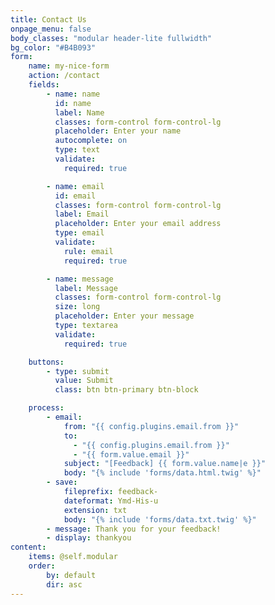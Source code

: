 ```yaml
---
title: Contact Us
onpage_menu: false
body_classes: "modular header-lite fullwidth"
bg_color: "#B4B093"
form:
    name: my-nice-form
    action: /contact
    fields:
        - name: name
          id: name
          label: Name
          classes: form-control form-control-lg
          placeholder: Enter your name
          autocomplete: on
          type: text
          validate:
            required: true

        - name: email
          id: email
          classes: form-control form-control-lg
          label: Email
          placeholder: Enter your email address
          type: email
          validate:
            rule: email
            required: true

        - name: message
          label: Message
          classes: form-control form-control-lg
          size: long
          placeholder: Enter your message
          type: textarea
          validate:
            required: true

    buttons:
        - type: submit
          value: Submit
          class: btn btn-primary btn-block

    process:
        - email:
            from: "{{ config.plugins.email.from }}"
            to:
              - "{{ config.plugins.email.from }}"
              - "{{ form.value.email }}"
            subject: "[Feedback] {{ form.value.name|e }}"
            body: "{% include 'forms/data.html.twig' %}"
        - save:
            fileprefix: feedback-
            dateformat: Ymd-His-u
            extension: txt
            body: "{% include 'forms/data.txt.twig' %}"
        - message: Thank you for your feedback!
        - display: thankyou    
content:
    items: @self.modular
    order:
        by: default
        dir: asc
---
```

